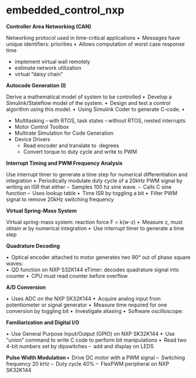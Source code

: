 # embedded_control_nxp

**Controller Area Networking (CAN)**

 Networking protocol used in time-critical applications •  Messages have unique identifiers: priorities •  Allows computation of worst case response time 
- implement virtual wall remotely
- estimate network utilization 
- virtual “daisy chain” 

**Autocode Generation (I)**

Derive a mathematical model of system to be controlled •  Develop a Simulink/Stateflow model of the system. •  Design and test a control algorithm using this model. •  Using Simulink Coder to generate C-code. •
- Multitasking – with RTOS, task states – without RTOS, nested interrupts 
- Motor Control Toolbox 
- Multirate Simulation for Code Generation 
- Device Drivers 
    - Read encoder and translate to	
  degrees
    - Convert torque to duty cycle and write to PWM
    

**Interrupt Timing and PWM Frequency Analysis**

Use interrupt timer to generate a time step for numerical differentiation and integration •  Periodically modulate duty cycle of a 20kHz PWM signal by writing an ISR that either –  Samples 100 hz sine wave.  –  Calls C sine function –  Uses lookup table •  Time ISR by toggling a bit •  Filter PWM signal to remove     20kHz switching frequency

**Virtual Spring-Mass System**

Virtual spring-mass system: reaction force F = k(w-z) •  Measure z, must obtain w by numerical integration •  Use interrupt timer to generate a time step

**Quadrature Decoding**

•  Optical encoder attached to motor generates two 90° out of phase square waves:  
•  QD function on NXP S32K144 eTimer:     decodes quadrature signal into counter •  CPU must read counter before overflow

**A/D Conversion**

•  Uses ADC on the NXP SK32K144 •  Acquire analog input from potentiometer or signal generator •  Measure time required for one conversion by toggling bit •  Investigate aliasing •  Software oscilloscope: 


 **Familiarization and Digital I/O**

•  Use General Purpose Input/Output (GPIO) on NXP SK32K144  •  Use “union” command to write C code to perform bit manipulations •  Read two 4-bit numbers set by dipswitches –  add and display on LEDS 



**Pulse Width Modulation •**  
Drive DC motor with a PWM signal –  Switching frequency 20 kHz –  Duty cycle 40% –  FlexPWM peripheral on NXP SK32K144 

